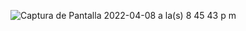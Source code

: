![Captura de Pantalla 2022-04-08 a la(s) 8 45 43 p m](https://user-images.githubusercontent.com/78027649/162551804-58204d39-f350-47a3-9c56-368024155f64.png)
